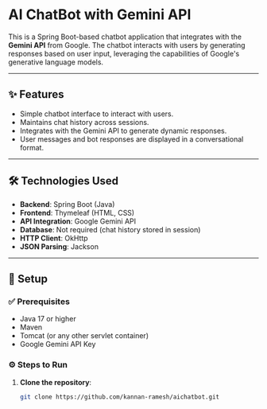# AI ChatBot with Gemini API

This is a Spring Boot-based chatbot application that integrates with the **Gemini API** from Google. The chatbot interacts with users by generating responses based on user input, leveraging the capabilities of Google's generative language models.

---

## ✨ Features

- Simple chatbot interface to interact with users.
- Maintains chat history across sessions.
- Integrates with the Gemini API to generate dynamic responses.
- User messages and bot responses are displayed in a conversational format.

---

## 🛠 Technologies Used

- **Backend**: Spring Boot (Java)
- **Frontend**: Thymeleaf (HTML, CSS)
- **API Integration**: Google Gemini API
- **Database**: Not required (chat history stored in session)
- **HTTP Client**: OkHttp
- **JSON Parsing**: Jackson

---

## 🚀 Setup

### ✅ Prerequisites

- Java 17 or higher  
- Maven  
- Tomcat (or any other servlet container)  
- Google Gemini API Key  

### ⚙️ Steps to Run

1. **Clone the repository**:
   ```bash
   git clone https://github.com/kannan-ramesh/aichatbot.git
